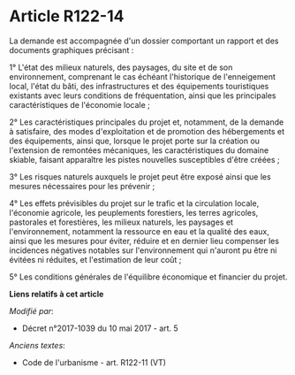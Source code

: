 # Article R122-14

La demande est accompagnée d'un dossier comportant un rapport et des documents graphiques précisant :

1° L'état des milieux naturels, des paysages, du site et de son environnement, comprenant le cas échéant l'historique de
l'enneigement local, l'état du bâti, des infrastructures et des équipements touristiques existants avec leurs conditions de
fréquentation, ainsi que les principales caractéristiques de l'économie locale ;

2° Les caractéristiques principales du projet et, notamment, de la demande à satisfaire, des modes d'exploitation et de
promotion des hébergements et des équipements, ainsi que, lorsque le projet porte sur la création ou l'extension de remontées
mécaniques, les caractéristiques du domaine skiable, faisant apparaître les pistes nouvelles susceptibles d'être créées ;

3° Les risques naturels auxquels le projet peut être exposé ainsi que les mesures nécessaires pour les prévenir ;

4° Les effets prévisibles du projet sur le trafic et la circulation locale, l'économie agricole, les peuplements forestiers,
les terres agricoles, pastorales et forestières, les milieux naturels, les paysages et l'environnement, notamment la
ressource en eau et la qualité des eaux, ainsi que les mesures pour éviter, réduire et en dernier lieu compenser les
incidences négatives notables sur l'environnement qui n'auront pu être ni évitées ni réduites, et l'estimation de leur coût ;

5° Les conditions générales de l'équilibre économique et financier du projet.

**Liens relatifs à cet article**

_Modifié par_:

  - Décret n°2017-1039 du 10 mai 2017 - art. 5

_Anciens textes_:

  - Code de l'urbanisme - art. R122-11 (VT)
